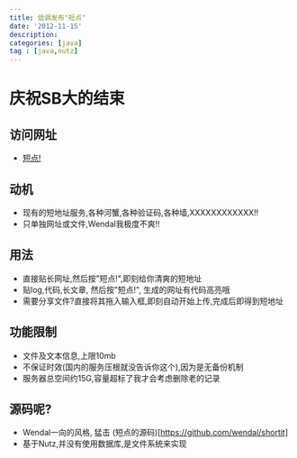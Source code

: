 ```yaml
---
title: 低调发布"短点"
date: '2012-11-15'
description:
categories: [java]
tag : [java,nutz]
---
```


庆祝SB大的结束
======================

访问网址
--------

* [短点!](http://nutz.cn)

动机
--------

* 现有的短地址服务,各种河蟹,各种验证码,各种墙,XXXXXXXXXXXX!!
* 只单独网址或文件,Wendal我极度不爽!!

用法
----------------

* 直接贴长网址,然后按"短点!",即刻给你清爽的短地址
* 贴log,代码,长文章, 然后按"短点!", 生成的网址有代码高亮哦
* 需要分享文件?直接将其拖入输入框,即刻自动开始上传,完成后即得到短地址

功能限制
-----------------------------

* 文件及文本信息,上限10mb
* 不保证时效(国内的服务压根就没告诉你这个),因为是无备份机制
* 服务器总空间约15G,容量超标了我才会考虑删除老的记录

源码呢?
-----------------------------

* Wendal一向的风格, 猛击 (短点的源码)[https://github.com/wendal/shortit]
* 基于Nutz,并没有使用数据库,是文件系统来实现
